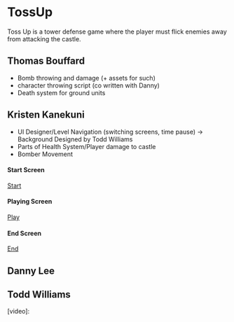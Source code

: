 # TossUp

Toss Up is a tower defense game where the player must flick enemies away from attacking the castle.

## Thomas Bouffard
* Bomb throwing and damage (+ assets for such)
* character throwing script (co written with Danny)
* Death system for ground units

## Kristen Kanekuni
* UI Designer/Level Navigation (switching screens, time pause) -> Background Designed by Todd Williams
* Parts of Health System/Player damage to castle
* Bomber Movement

#### Start Screen
[Start]

#### Playing Screen
[Play]

#### End Screen
[End]

## Danny Lee

## Todd Williams

[Start]: ScreenPics/Start.png "Start Screen"
[Play]: ScreenPics/Play.png "Playing Screen"
[End]: ScreenPics/Lose.png "End Screen"
[video]: 
